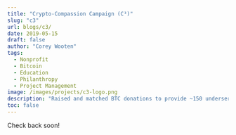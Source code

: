 ```yaml
---
title: "Crypto-Compassion Campaign (C³)"
slug: "c3"
url: blogs/c3/
date: 2019-05-15
draft: false
author: "Corey Wooten"
tags:
  - Nonprofit
  - Bitcoin
  - Education
  - Philanthropy
  - Project Management
image: /images/projects/c3-logo.png
description: "Raised and matched BTC donations to provide ~150 underserved K–12 students with tech tools like tablets and calculators."
toc: false
--- 
```


Check back soon!